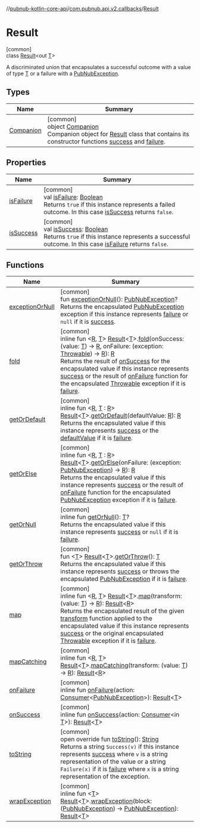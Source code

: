 //[pubnub-kotlin-core-api](../../../index.md)/[com.pubnub.api.v2.callbacks](../index.md)/[Result](index.md)

# Result

[common]\
class [Result](index.md)&lt;out [T](index.md)&gt;

A discriminated union that encapsulates a successful outcome with a value of type [T](index.md) or a failure with a [PubNubException](../../com.pubnub.api/-pub-nub-exception/index.md).

## Types

| Name | Summary |
|---|---|
| [Companion](-companion/index.md) | [common]<br>object [Companion](-companion/index.md)<br>Companion object for [Result](index.md) class that contains its constructor functions [success](-companion/success.md) and [failure](-companion/failure.md). |

## Properties

| Name | Summary |
|---|---|
| [isFailure](is-failure.md) | [common]<br>val [isFailure](is-failure.md): [Boolean](https://kotlinlang.org/api/latest/jvm/stdlib/kotlin/-boolean/index.html)<br>Returns `true` if this instance represents a failed outcome. In this case [isSuccess](is-success.md) returns `false`. |
| [isSuccess](is-success.md) | [common]<br>val [isSuccess](is-success.md): [Boolean](https://kotlinlang.org/api/latest/jvm/stdlib/kotlin/-boolean/index.html)<br>Returns `true` if this instance represents a successful outcome. In this case [isFailure](is-failure.md) returns `false`. |

## Functions

| Name | Summary |
|---|---|
| [exceptionOrNull](exception-or-null.md) | [common]<br>fun [exceptionOrNull](exception-or-null.md)(): [PubNubException](../../com.pubnub.api/-pub-nub-exception/index.md)?<br>Returns the encapsulated [PubNubException](../../com.pubnub.api/-pub-nub-exception/index.md) exception if this instance represents [failure](is-failure.md) or `null` if it is [success](is-success.md). |
| [fold](../fold.md) | [common]<br>inline fun &lt;[R](../fold.md), [T](../fold.md)&gt; [Result](index.md)&lt;[T](../fold.md)&gt;.[fold](../fold.md)(onSuccess: (value: [T](../fold.md)) -&gt; [R](../fold.md), onFailure: (exception: [Throwable](https://kotlinlang.org/api/latest/jvm/stdlib/kotlin/-throwable/index.html)) -&gt; [R](../fold.md)): [R](../fold.md)<br>Returns the result of [onSuccess](../fold.md) for the encapsulated value if this instance represents [success](is-success.md) or the result of [onFailure](../fold.md) function for the encapsulated [Throwable](https://kotlinlang.org/api/latest/jvm/stdlib/kotlin/-throwable/index.html) exception if it is [failure](is-failure.md). |
| [getOrDefault](../get-or-default.md) | [common]<br>inline fun &lt;[R](../get-or-default.md), [T](../get-or-default.md) : [R](../get-or-default.md)&gt; [Result](index.md)&lt;[T](../get-or-default.md)&gt;.[getOrDefault](../get-or-default.md)(defaultValue: [R](../get-or-default.md)): [R](../get-or-default.md)<br>Returns the encapsulated value if this instance represents [success](is-success.md) or the [defaultValue](../get-or-default.md) if it is [failure](is-failure.md). |
| [getOrElse](../get-or-else.md) | [common]<br>inline fun &lt;[R](../get-or-else.md), [T](../get-or-else.md) : [R](../get-or-else.md)&gt; [Result](index.md)&lt;[T](../get-or-else.md)&gt;.[getOrElse](../get-or-else.md)(onFailure: (exception: [PubNubException](../../com.pubnub.api/-pub-nub-exception/index.md)) -&gt; [R](../get-or-else.md)): [R](../get-or-else.md)<br>Returns the encapsulated value if this instance represents [success](is-success.md) or the result of [onFailure](../get-or-else.md) function for the encapsulated [PubNubException](../../com.pubnub.api/-pub-nub-exception/index.md) exception if it is [failure](is-failure.md). |
| [getOrNull](get-or-null.md) | [common]<br>inline fun [getOrNull](get-or-null.md)(): [T](index.md)?<br>Returns the encapsulated value if this instance represents [success](is-success.md) or `null` if it is [failure](is-failure.md). |
| [getOrThrow](../get-or-throw.md) | [common]<br>fun &lt;[T](../get-or-throw.md)&gt; [Result](index.md)&lt;[T](../get-or-throw.md)&gt;.[getOrThrow](../get-or-throw.md)(): [T](../get-or-throw.md)<br>Returns the encapsulated value if this instance represents [success](is-success.md) or throws the encapsulated [PubNubException](../../com.pubnub.api/-pub-nub-exception/index.md) if it is [failure](is-failure.md). |
| [map](../map.md) | [common]<br>inline fun &lt;[R](../map.md), [T](../map.md)&gt; [Result](index.md)&lt;[T](../map.md)&gt;.[map](../map.md)(transform: (value: [T](../map.md)) -&gt; [R](../map.md)): [Result](index.md)&lt;[R](../map.md)&gt;<br>Returns the encapsulated result of the given [transform](../map.md) function applied to the encapsulated value if this instance represents [success](is-success.md) or the original encapsulated [Throwable](https://kotlinlang.org/api/latest/jvm/stdlib/kotlin/-throwable/index.html) exception if it is [failure](is-failure.md). |
| [mapCatching](../map-catching.md) | [common]<br>inline fun &lt;[R](../map-catching.md), [T](../map-catching.md)&gt; [Result](index.md)&lt;[T](../map-catching.md)&gt;.[mapCatching](../map-catching.md)(transform: (value: [T](../map-catching.md)) -&gt; [R](../map-catching.md)): [Result](index.md)&lt;[R](../map-catching.md)&gt; |
| [onFailure](on-failure.md) | [common]<br>inline fun [onFailure](on-failure.md)(action: [Consumer](../-consumer/index.md)&lt;[PubNubException](../../com.pubnub.api/-pub-nub-exception/index.md)&gt;): [Result](index.md)&lt;[T](index.md)&gt; |
| [onSuccess](on-success.md) | [common]<br>inline fun [onSuccess](on-success.md)(action: [Consumer](../-consumer/index.md)&lt;in [T](index.md)&gt;): [Result](index.md)&lt;[T](index.md)&gt; |
| [toString](to-string.md) | [common]<br>open override fun [toString](to-string.md)(): [String](https://kotlinlang.org/api/latest/jvm/stdlib/kotlin/-string/index.html)<br>Returns a string `Success(v)` if this instance represents [success](is-success.md) where `v` is a string representation of the value or a string `Failure(x)` if it is [failure](is-failure.md) where `x` is a string representation of the exception. |
| [wrapException](../wrap-exception.md) | [common]<br>inline fun &lt;[T](../wrap-exception.md)&gt; [Result](index.md)&lt;[T](../wrap-exception.md)&gt;.[wrapException](../wrap-exception.md)(block: ([PubNubException](../../com.pubnub.api/-pub-nub-exception/index.md)) -&gt; [PubNubException](../../com.pubnub.api/-pub-nub-exception/index.md)): [Result](index.md)&lt;[T](../wrap-exception.md)&gt; |
